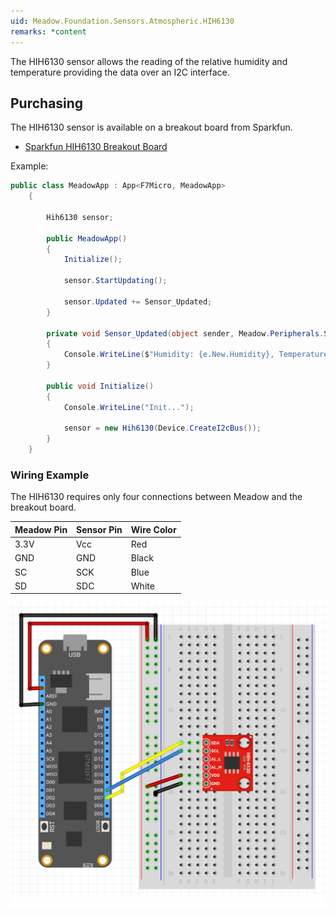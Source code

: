 ```yaml
---
uid: Meadow.Foundation.Sensors.Atmospheric.HIH6130
remarks: *content
---
```


The HIH6130 sensor allows the reading of the relative humidity and temperature providing the data over an I2C interface.

## Purchasing

The HIH6130 sensor is available on a breakout board from Sparkfun.

* [Sparkfun HIH6130 Breakout Board](https://www.sparkfun.com/products/11295)

Example:

```csharp
public class MeadowApp : App<F7Micro, MeadowApp>
    {

        Hih6130 sensor;

        public MeadowApp()
        {
            Initialize();

            sensor.StartUpdating();

            sensor.Updated += Sensor_Updated;
        }

        private void Sensor_Updated(object sender, Meadow.Peripherals.Sensors.Atmospheric.AtmosphericConditionChangeResult e)
        {
            Console.WriteLine($"Humidity: {e.New.Humidity}, Temperature: {e.New.Temperature}");
        }

        public void Initialize()
        {
            Console.WriteLine("Init...");

            sensor = new Hih6130(Device.CreateI2cBus());
        }
    }
```

### Wiring Example

The HIH6130 requires only four connections between Meadow and the breakout board.

| Meadow Pin   | Sensor Pin     | Wire Color |
|--------------|----------------|------------|
| 3.3V         | Vcc            | Red        |
| GND          | GND            | Black      |
| SC           | SCK            | Blue       |
| SD           | SDC            | White      |

![](../../API_Assets/Meadow.Foundation.Sensors.Atmospheric.HIH6130/HIH6130.svg)